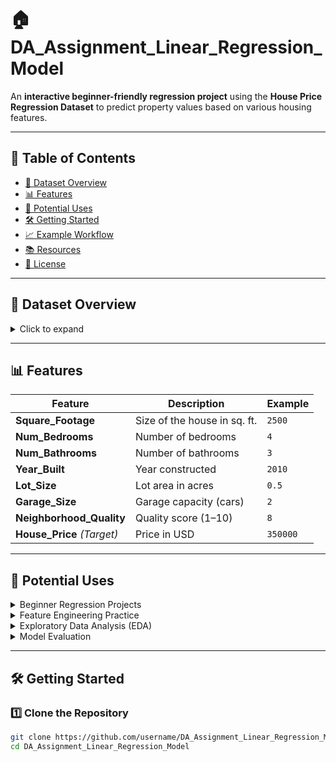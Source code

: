 # 🏠 DA_Assignment_Linear_Regression_Model

An **interactive beginner-friendly regression project** using the **House Price Regression Dataset** to predict property values based on various housing features.

---

## 📌 Table of Contents
- [📂 Dataset Overview](#-dataset-overview)
- [📊 Features](#-features)
- [🎯 Potential Uses](#-potential-uses)
- [🛠 Getting Started](#-getting-started)
- [📈 Example Workflow](#-example-workflow)
- [📚 Resources](#-resources)
- [📜 License](#-license)

---

## 📂 Dataset Overview
<details>
<summary>Click to expand</summary>

**Name:** House Price Regression Dataset  
**Size:** 1000 rows × 8 columns  
**Goal:** Predict `House_Price` using regression techniques.

This dataset is perfect for:
- Practicing regression models
- Exploring relationships between features and target values
- Learning EDA, feature engineering, and model evaluation

</details>

---

## 📊 Features
| Feature | Description | Example |
|---------|-------------|---------|
| **Square_Footage** | Size of the house in sq. ft. | `2500` |
| **Num_Bedrooms** | Number of bedrooms | `4` |
| **Num_Bathrooms** | Number of bathrooms | `3` |
| **Year_Built** | Year constructed | `2010` |
| **Lot_Size** | Lot area in acres | `0.5` |
| **Garage_Size** | Garage capacity (cars) | `2` |
| **Neighborhood_Quality** | Quality score (1–10) | `8` |
| **House_Price** *(Target)* | Price in USD | `350000` |

---

## 🎯 Potential Uses
<details>
<summary>Beginner Regression Projects</summary>

- Train **Linear Regression**, **Decision Tree**, or **Random Forest** models.
- Predict prices using **continuous target variables**.

</details>

<details>
<summary>Feature Engineering Practice</summary>

- Create **price per square foot**
- Calculate **house age**
- Transform and encode categorical variables

</details>

<details>
<summary>Exploratory Data Analysis (EDA)</summary>

- Visualize relationships (scatter plots, box plots, heatmaps)
- Check correlation between variables

</details>

<details>
<summary>Model Evaluation</summary>

- Compare models using:
  - R² Score
  - Mean Absolute Error (MAE)
  - Mean Squared Error (MSE)

</details>

---

## 🛠 Getting Started
### 1️⃣ Clone the Repository
```bash
git clone https://github.com/username/DA_Assignment_Linear_Regression_Model.git
cd DA_Assignment_Linear_Regression_Model
